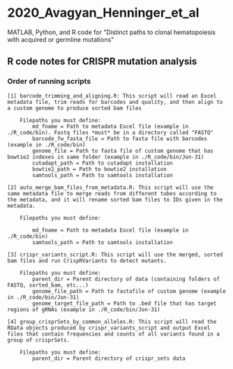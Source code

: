 # 2020_Avagyan_Henninger_et_al
MATLAB, Python, and R code for "Distinct paths to clonal hematopoiesis with acquired or germline mutations"


## R code notes for CRISPR mutation analysis

### Order of running scripts

    [1] barcode_trimming_and_aligning.R: This script will read an Excel metadata file, trim reads for barcodes and quality, and then align to a custom genome to produce sorted bam files
        
        Filepaths you must define:
            md_fname = Path to metadata Excel file (example in ./R_code/bin). Fastq files *must* be in a directory called "FASTQ"
            barcode_fw_fasta_file = Path to fasta file with barcodes (example in ./R_code/bin)
            genome_file = Path to fasta file of custom genome that has bowtie2 indexes in same folder (example in ./R_code/bin/Jon-31)
            cutadapt_path = Path to cutadapt installation
            bowtie2_path = Path to bowtie2 installation
            samtools_path = Path to samtools installation
    
    [2] auto_merge_bam_files_from_metadata.R: This script will use the same metadata file to merge reads from different tubes according to the metadata, and it will rename sorted bam files to IDs given in the metadata.
        
        Filepaths you must define:
        
            md_fname = Path to metadata Excel file (example in ./R_code/bin)
            samtools_path = Path to samtools installation
            
    [3] crispr_variants_script.R: This script will use the merged, sorted bam files and run CrispRVariants to detect mutants.
    
        Filepaths you must define:
            parent_dir = Parent directory of data (containing folders of FASTQ, sorted_bam, etc...)
            genome_file_path = Path to fastafile of custom genome (example in ./R_code/bin/Jon-31)
            genome_target_file_path = Path to .bed file that has target regions of gRNAs (example in ./R_code/bin/Jon-31)
            
    [4] group_crisprSets_by_common_alleles.R: This script will read the RData objects produced by crispr_variants_script and output Excel files that contain frequencies and counts of all variants found in a group of crisprSets.
    
        Filepaths you must define:
            parent_dir = Parent directory of crispr_sets data